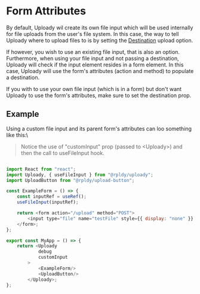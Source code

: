 # Form Attributes

By default, Uploady wil create its own file input which will be used internally for file uploads from the user's file system.
In this case, the way to tell Uploady where to upload files to is by setting the [Destination](../README.md#destination) upload option.

If however, you wish to use an existing file input, that is also an option.
Furthermore, when using your file input and not passing a destination, Uploady will check if the input element resides in a form element.
In this case, Uploady will use the form's attributes (action and method) to populate a destination.

If you with to use your own file input (which is in a form) but don't want Uploady to use the form's attributes, make sure to set the destination prop.

## Example

Using a custom file input and its parent form's attributes can loo something like this:\

> Notice the use of "customInput" prop (passed to \<Uploady\>) and then the call to useFileInput hook.
> 
```javascript

import React from "react";
import Uploady, { useFileInput } from "@rpldy/uploady";
import UploadButton from "@rpldy/upload-button";

const ExampleForm = () => {
    const inputRef = useRef();
    useFileInput(inputRef);

    return <form action="/upload" method="POST">
        <input type="file" name="testFile" style={{ display: "none" }} ref={inputRef}/>
    </form>;
};

export const MyApp = () => {
    return <Uploady
            debug
            customInput
        >
            <ExampleForm/>
            <UploadButton/>
        </Uploady>;
};

``` 

